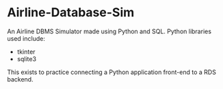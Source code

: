 # Airline-Database-Sim

An Airline DBMS Simulator made using Python and SQL.
Python libraries used include:
- tkinter
- sqlite3

This exists to practice connecting a Python application front-end to a RDS backend.

